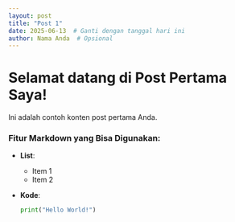 ```yaml
---
layout: post
title: "Post 1"
date: 2025-06-13  # Ganti dengan tanggal hari ini
author: Nama Anda  # Opsional
---
```


# Selamat datang di Post Pertama Saya!

Ini adalah contoh konten post pertama Anda.  

### Fitur Markdown yang Bisa Digunakan:
- **List**:  
  - Item 1  
  - Item 2  

- **Kode**:  
  ```python
  print("Hello World!")
